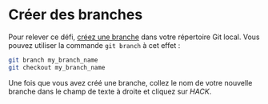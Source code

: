 # Créer des branches

Pour relever ce défi, [créez une branche](https://git-scm.com/book/en/v2/Git-Branching-Basic-Branching-and-Merging) dans votre répertoire Git local. Vous pouvez utiliser la commande `git branch` à cet effet&nbsp;:

```bash
git branch my_branch_name
git checkout my_branch_name
```

Une fois que vous avez créé une branche, collez le nom de votre nouvelle branche dans le champ de texte à droite et cliquez sur *HACK*.
